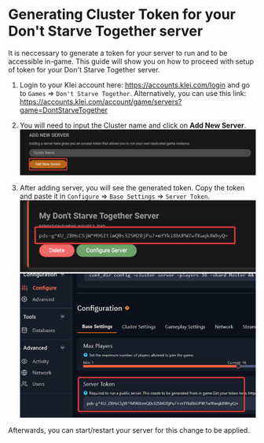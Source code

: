 # Generating Cluster Token for your Don't Starve Together server

It is neccessary to generate a token for your server to run and to be accessible in-game. This guide will show you on how to proceed with setup of token for your Don't Starve Together server.

1. Login to your Klei account here: https://accounts.klei.com/login and go to `Games` => `Don't Starve Together`. Alternatively, you can use this link: https://accounts.klei.com/account/game/servers?game=DontStarveTogether

2. You will need to input the Cluster name and click on **Add New Server**.
![Add New Server](images/add-server.png)

3. After adding server, you will see the generated token. Copy the token and paste it in `Configure` => `Base Settings` => `Server Token`.
![Token](images/token.png)
![Server Token](images/server-token.png)

Afterwards, you can start/restart your server for this change to be applied.